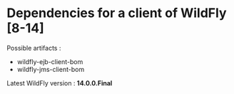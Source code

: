 # Dependencies for a client of WildFly [8-14]

Possible artifacts :

- wildfly-ejb-client-bom
- wildfly-jms-client-bom

Latest WildFly version : **14.0.0.Final**
